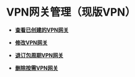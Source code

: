 # VPN网关管理（现版VPN）<a name="vpn_04_0500"></a>

-   **[查看已创建的VPN网关](查看已创建的VPN网关.md)**  

-   **[修改VPN网关](修改VPN网关.md)**  

-   **[退订包周期VPN网关](退订包周期VPN网关.md)**  

-   **[删除按需VPN网关](删除按需VPN网关.md)**  


